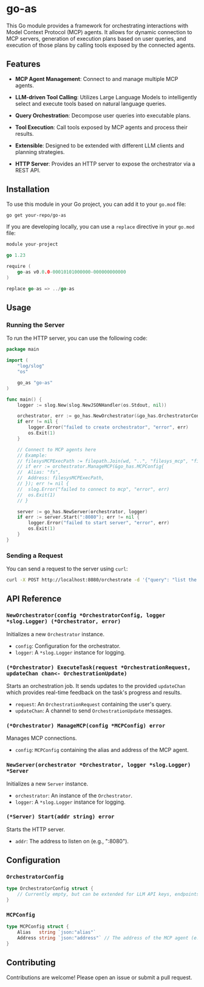 # go-as

This Go module provides a framework for orchestrating interactions with Model Context Protocol (MCP) agents. It allows for dynamic connection to MCP servers, generation of execution plans based on user queries, and execution of those plans by calling tools exposed by the connected agents.

## Features

- **MCP Agent Management**: Connect to and manage multiple MCP agents.
- **LLM-driven Tool Calling**: Utilizes Large Language Models to intelligently select and execute tools based on natural language queries.

- **Query Orchestration**: Decompose user queries into executable plans.
- **Tool Execution**: Call tools exposed by MCP agents and process their results.
- **Extensible**: Designed to be extended with different LLM clients and planning strategies.
- **HTTP Server**: Provides an HTTP server to expose the orchestrator via a REST API.

## Installation

To use this module in your Go project, you can add it to your `go.mod` file:

```bash
go get your-repo/go-as
```

If you are developing locally, you can use a `replace` directive in your `go.mod` file:

```go
module your-project

go 1.23

require (
	go-as v0.0.0-00010101000000-000000000000
)

replace go-as => ../go-as
```

## Usage

### Running the Server

To run the HTTP server, you can use the following code:

```go
package main

import (
	"log/slog"
	"os"

	go_as "go-as"
)

func main() {
	logger := slog.New(slog.NewJSONHandler(os.Stdout, nil))

	orchestrator, err := go_has.NewOrchestrator(&go_has.OrchestratorConfig{}, logger)
	if err != nil {
		logger.Error("failed to create orchestrator", "error", err)
		os.Exit(1)
	}

	// Connect to MCP agents here
	// Example:
	// filesysMCPExecPath := filepath.Join(wd, "..", "filesys_mcp", "filesys_mcp_exec")
	// if err := orchestrator.ManageMCP(&go_has.MCPConfig{
	// 	Alias: "fs",
	// 	Address: filesysMCPExecPath,
	// }); err != nil {
	// 	slog.Error("failed to connect to mcp", "error", err)
	// 	os.Exit(1)
	// }

	server := go_has.NewServer(orchestrator, logger)
	if err := server.Start(":8080"); err != nil {
		logger.Error("failed to start server", "error", err)
		os.Exit(1)
	}
}
```

### Sending a Request

You can send a request to the server using `curl`:

```bash
curl -X POST http://localhost:8080/orchestrate -d '{"query": "list the files in the current directory"}'
```

## API Reference

### `NewOrchestrator(config *OrchestratorConfig, logger *slog.Logger) (*Orchestrator, error)`

Initializes a new `Orchestrator` instance.

- `config`: Configuration for the orchestrator.
- `logger`: A `*slog.Logger` instance for logging.

### `(*Orchestrator) ExecuteTask(request *OrchestrationRequest, updateChan chan<- OrchestrationUpdate)`

Starts an orchestration job. It sends updates to the provided `updateChan` which provides real-time feedback on the task's progress and results.

- `request`: An `OrchestrationRequest` containing the user's query.
- `updateChan`: A channel to send `OrchestrationUpdate` messages.

### `(*Orchestrator) ManageMCP(config *MCPConfig) error`

Manages MCP connections.

- `config`: `MCPConfig` containing the alias and address of the MCP agent.

### `NewServer(orchestrator *Orchestrator, logger *slog.Logger) *Server`

Initializes a new `Server` instance.

- `orchestrator`: An instance of the `Orchestrator`.
- `logger`: A `*slog.Logger` instance for logging.

### `(*Server) Start(addr string) error`

Starts the HTTP server.

- `addr`: The address to listen on (e.g., ":8080").

## Configuration

### `OrchestratorConfig`

```go
type OrchestratorConfig struct {
	// Currently empty, but can be extended for LLM API keys, endpoints, etc.
}
```

### `MCPConfig`

```go
type MCPConfig struct {
	Alias   string `json:"alias"`
	Address string `json:"address"` // The address of the MCP agent (e.g., "tcp://localhost:8080")
}
```

## Contributing

Contributions are welcome! Please open an issue or submit a pull request.